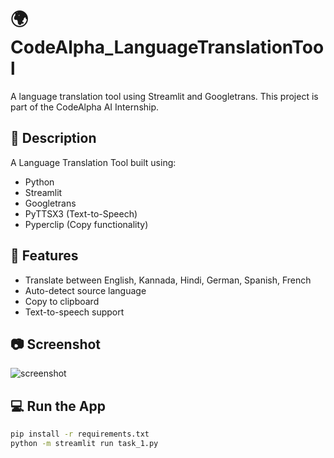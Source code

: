 # 🌍 CodeAlpha_LanguageTranslationTool

A language translation tool using Streamlit and Googletrans.
This project is part of the CodeAlpha AI Internship.

## 📌 Description
A Language Translation Tool built using:
- Python
- Streamlit
- Googletrans
- PyTTSX3 (Text-to-Speech)
- Pyperclip (Copy functionality)

## 🚀 Features
- Translate between English, Kannada, Hindi, German, Spanish, French
- Auto-detect source language
- Copy to clipboard
- Text-to-speech support

## 📷 Screenshot
![screenshot](https://via.placeholder.com/800x400?text=Translation+Tool+UI)

## 💻 Run the App
```bash
pip install -r requirements.txt
python -m streamlit run task_1.py
